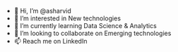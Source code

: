 - 👋 Hi, I’m @asharvid
- 👀 I’m interested in New technologies 
- 🌱 I’m currently learning Data Science & Analytics
- 💞️ I’m looking to collaborate on Emerging technologies
- 📫 Reach me on LinkedIn

<!---
asharvid/asharvid is a ✨ special ✨ repository because its `README.md` (this file) appears on your GitHub profile.
You can click the Preview link to take a look at your changes.
--->
